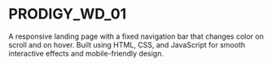 # PRODIGY_WD_01
A responsive landing page with a fixed navigation bar that changes color on scroll and on hover. Built using HTML, CSS, and JavaScript for smooth interactive effects and mobile-friendly design.
